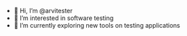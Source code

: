 - 👋 Hi, I’m @arvitester
- 👀 I’m interested in software testing
- 🌱 I’m currently exploring new tools on testing applications

<!---
arvitester/arvitester is a ✨ special ✨ repository because its `README.md` (this file) appears on your GitHub profile.
You can click the Preview link to take a look at your changes.
--->
